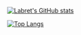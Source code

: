 [![Labret's GitHub stats](https://github-readme-stats.vercel.app/api?username=labretx&show_icons=true&theme=aura_dark&hide=issues,stars,contribs&show=prs_merged,reviews&hide_rank=true&include_all_commits=true)](https://github.com/labretx/github-readme-stats)

[![Top Langs](https://github-readme-stats.vercel.app/api/top-langs?username=labretx)](https://github.com/labretx/github-readme-stats)

